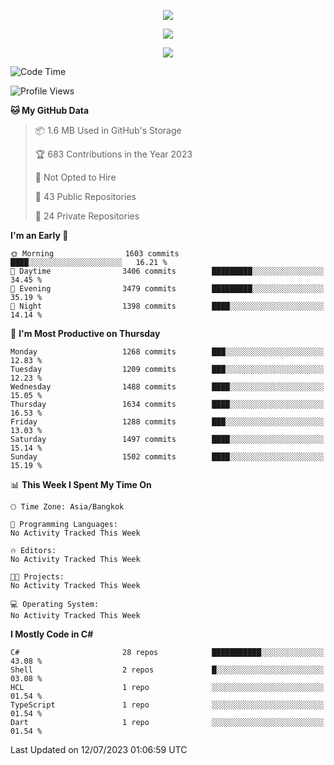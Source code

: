 <p align="center">
  <a href="say-hi.gif"> 
    <img align="center" src="say-hi.gif"/>
  </a>
</p>
<p align="center">
  <a href="https://github.com/htthinh1999">
    <img align="center" src="https://github-readme-stats-kappa-pink.vercel.app/api?username=htthinh1999&show_icons=true&count_private=true&theme=dracula"/>
  </a>
</p>
<p align="center">
  <a href="https://github.com/htthinh1999">
    <img src="https://github-readme-stats-kappa-pink.vercel.app/api/top-langs/?username=htthinh1999&layout=compact&langs_count=6&count_private=true&hide=tsql,hlsl,glsl,shaderlab&theme=dracula"/>
  </a>
</p>

<!--START_SECTION:waka-->
![Code Time](http://img.shields.io/badge/Code%20Time-0%20secs-blue)

![Profile Views](http://img.shields.io/badge/Profile%20Views-0-blue)

**🐱 My GitHub Data** 

> 📦 1.6 MB Used in GitHub's Storage 
 > 
> 🏆 683 Contributions in the Year 2023
 > 
> 🚫 Not Opted to Hire
 > 
> 📜 43 Public Repositories 
 > 
> 🔑 24 Private Repositories 
 > 
**I'm an Early 🐤** 

```text
🌞 Morning                1603 commits        ████░░░░░░░░░░░░░░░░░░░░░   16.21 % 
🌆 Daytime                3406 commits        █████████░░░░░░░░░░░░░░░░   34.45 % 
🌃 Evening                3479 commits        █████████░░░░░░░░░░░░░░░░   35.19 % 
🌙 Night                  1398 commits        ████░░░░░░░░░░░░░░░░░░░░░   14.14 % 
```
📅 **I'm Most Productive on Thursday** 

```text
Monday                   1268 commits        ███░░░░░░░░░░░░░░░░░░░░░░   12.83 % 
Tuesday                  1209 commits        ███░░░░░░░░░░░░░░░░░░░░░░   12.23 % 
Wednesday                1488 commits        ████░░░░░░░░░░░░░░░░░░░░░   15.05 % 
Thursday                 1634 commits        ████░░░░░░░░░░░░░░░░░░░░░   16.53 % 
Friday                   1288 commits        ███░░░░░░░░░░░░░░░░░░░░░░   13.03 % 
Saturday                 1497 commits        ████░░░░░░░░░░░░░░░░░░░░░   15.14 % 
Sunday                   1502 commits        ████░░░░░░░░░░░░░░░░░░░░░   15.19 % 
```


📊 **This Week I Spent My Time On** 

```text
🕑︎ Time Zone: Asia/Bangkok

💬 Programming Languages: 
No Activity Tracked This Week

🔥 Editors: 
No Activity Tracked This Week

🐱‍💻 Projects: 
No Activity Tracked This Week

💻 Operating System: 
No Activity Tracked This Week
```

**I Mostly Code in C#** 

```text
C#                       28 repos            ███████████░░░░░░░░░░░░░░   43.08 % 
Shell                    2 repos             █░░░░░░░░░░░░░░░░░░░░░░░░   03.08 % 
HCL                      1 repo              ░░░░░░░░░░░░░░░░░░░░░░░░░   01.54 % 
TypeScript               1 repo              ░░░░░░░░░░░░░░░░░░░░░░░░░   01.54 % 
Dart                     1 repo              ░░░░░░░░░░░░░░░░░░░░░░░░░   01.54 % 
```




 Last Updated on 12/07/2023 01:06:59 UTC
<!--END_SECTION:waka-->
